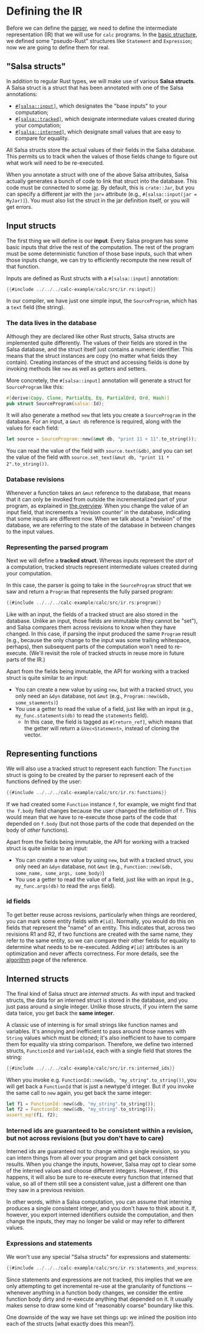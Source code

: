 # Defining the IR

Before we can define the [parser](./parser.md), we need to define the intermediate representation (IR) that we will use for `calc` programs.
In the [basic structure](./structure.md), we defined some "pseudo-Rust" structures like `Statement` and `Expression`;
now we are going to define them for real.

## "Salsa structs"

In addition to regular Rust types, we will make use of various **Salsa structs**.
A Salsa struct is a struct that has been annotated with one of the Salsa annotations:

* [`#[salsa::input]`](#input-structs), which designates the "base inputs" to your computation;
* [`#[salsa::tracked]`](#tracked-structs), which designate intermediate values created during your computation;
* [`#[salsa::interned]`](#interned-structs), which designate small values that are easy to compare for equality.

All Salsa structs store the actual values of their fields in the Salsa database.
This permits us to track when the values of those fields change to figure out what work will need to be re-executed.

When you annotate a struct with one of the above Salsa attributes, Salsa actually generates a bunch of code to link that struct into the database.
This code must be connected to some [jar](./jar.md).
By default, this is `crate::Jar`, but you can specify a different jar with the `jar=` attribute (e.g., `#[salsa::input(jar = MyJar)]`).
You must also list the struct in the jar definition itself, or you will get errors.

## Input structs

The first thing we will define is our **input**. 
Every Salsa program has some basic inputs that drive the rest of the computation.
The rest of the program must be some deterministic function of those base inputs,
such that when those inputs change, we can try to efficiently recompute the new result of that function.

Inputs are defined as Rust structs with a `#[salsa::input]` annotation:

```rust
{{#include ../../../calc-example/calc/src/ir.rs:input}}
```

In our compiler, we have just one simple input, the `SourceProgram`, which has a `text` field (the string).

### The data lives in the database

Although they are declared like other Rust structs, Salsa structs are implemented quite differently.
The values of their fields are stored in the Salsa database, and the struct itself just contains a numeric identifier.
This means that the struct instances are copy (no matter what fields they contain).
Creating instances of the struct and accessing fields is done by invoking methods like `new` as well as getters and setters.

More concretely, the `#[salsa::input]` annotation will generate a struct for `SourceProgram` like this:

```rust
#[derive(Copy, Clone, PartialEq, Eq, PartialOrd, Ord, Hash)]
pub struct SourceProgram(salsa::Id);
```

It will also generate a method `new` that lets you create a `SourceProgram` in the database.
For an input, a `&mut db` reference is required, along with the values for each field:

```rust
let source = SourceProgram::new(&mut db, "print 11 + 11".to_string());
```

You can read the value of the field with `source.text(&db)`, 
and you can set the value of the field with `source.set_text(&mut db, "print 11 * 2".to_string())`.

### Database revisions

Whenever a function takes an `&mut` reference to the database, 
that means that it can only be invoked from outside the incrementalized part of your program,
as explained in [the overview](../overview.md#goal-of-salsa).
When you change the value of an input field, that increments a 'revision counter' in the database,
indicating that some inputs are different now.
When we talk about a "revision" of the database, we are referring to the state of the database in between changes to the input values.

### Representing the parsed program

Next we will define a **tracked struct**.
Whereas inputs represent the *start* of a computation, tracked structs represent intermediate values created during your computation.

In this case, the parser is going to take in the `SourceProgram` struct that we saw and return a `Program` that represents the fully parsed program:

```rust
{{#include ../../../calc-example/calc/src/ir.rs:program}}
```

Like with an input, the fields of a tracked struct are also stored in the database.
Unlike an input, those fields are immutable (they cannot be "set"), and Salsa compares them across revisions to know when they have changed.
In this case, if parsing the input produced the same `Program` result (e.g., because the only change to the input was some trailing whitespace, perhaps),
then subsequent parts of the computation won't need to re-execute.
(We'll revisit the role of tracked structs in reuse more in future parts of the IR.)

Apart from the fields being immutable, the API for working with a tracked struct is quite similar to an input:

* You can create a new value by using `new`, but with a tracked struct, you only need an `&dyn` database, not `&mut` (e.g., `Program::new(&db, some_staements)`)
* You use a getter to read the value of a field, just like with an input (e.g., `my_func.statements(db)` to read the `statements` field).
    * In this case, the field is tagged as `#[return_ref]`, which means that the getter will return a `&Vec<Statement>`, instead of cloning the vector.

## Representing functions

We will also use a tracked struct to represent each function:
The `Function` struct is going to be created by the parser to represent each of the functions defined by the user:

```rust
{{#include ../../../calc-example/calc/src/ir.rs:functions}}
```

If we had created some `Function` instance `f`, for example, we might find that `the f.body` field changes
because the user changed the definition of `f`.
This would mean that we have to re-execute those parts of the code that depended on `f.body`
(but not those parts of the code that depended on the body of *other* functions).

Apart from the fields being immutable, the API for working with a tracked struct is quite similar to an input:

* You can create a new value by using `new`, but with a tracked struct, you only need an `&dyn` database, not `&mut` (e.g., `Function::new(&db, some_name, some_args, some_body)`)
* You use a getter to read the value of a field, just like with an input (e.g., `my_func.args(db)` to read the `args` field).

### id fields

To get better reuse across revisions, particularly when things are reordered, you can mark some entity fields with `#[id]`.
Normally, you would do this on fields that represent the "name" of an entity.
This indicates that, across two revisions R1 and R2, if two functions are created with the same name, they refer to the same entity, so we can compare their other fields for equality to determine what needs to be re-executed.
Adding `#[id]` attributes is an optimization and never affects correctness.
For more details, see the [algorithm](../reference/algorithm.md) page of the reference.

## Interned structs

The final kind of Salsa struct are *interned structs*.
As with input and tracked structs, the data for an interned struct is stored in the database, and you just pass around a single integer.
Unlike those structs, if you intern the same data twice, you get back the **same integer**.

A classic use of interning is for small strings like function names and variables.
It's annoying and inefficient to pass around those names with `String` values which must be cloned;
it's also inefficient to have to compare them for equality via string comparison.
Therefore, we define two interned structs, `FunctionId` and `VariableId`, each with a single field that stores the string:

```rust
{{#include ../../../calc-example/calc/src/ir.rs:interned_ids}}
```

When you invoke e.g. `FunctionId::new(&db, "my_string".to_string())`, you will get back a `FunctionId` that is just a newtype'd integer.
But if you invoke the same call to `new` again, you get back the same integer:

```rust
let f1 = FunctionId::new(&db, "my_string".to_string());
let f2 = FunctionId::new(&db, "my_string".to_string());
assert_eq!(f1, f2);
```

### Interned ids are guaranteed to be consistent within a revision, but not across revisions (but you don't have to care)

Interned ids are guaranteed not to change within a single revision, so you can intern things from all over your program and get back consistent results.
When you change the inputs, however, Salsa may opt to clear some of the interned values and choose different integers.
However, if this happens, it will also be sure to re-execute every function that interned that value, so all of them still see a consistent value,
just a different one than they saw in a previous revision.

In other words, within a Salsa computation, you can assume that interning produces a single consistent integer, and you don't have to think about it.
If, however, you export interned identifiers outside the computation, and then change the inputs, they may no longer be valid or may refer to different values.

### Expressions and statements

We won't use any special "Salsa structs" for expressions and statements:

```rust
{{#include ../../../calc-example/calc/src/ir.rs:statements_and_expressions}}
```

Since statements and expressions are not tracked, this implies that we are only attempting to get incremental re-use at the granularity of functions --
whenever anything in a function body changes, we consider the entire function body dirty and re-execute anything that depended on it.
It usually makes sense to draw some kind of "reasonably coarse" boundary like this.

One downside of the way we have set things up: we inlined the position into each of the structs [what exactly does this mean?].
